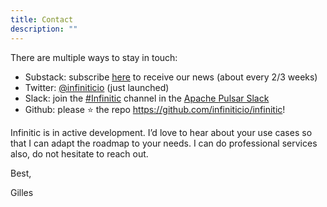 ```yaml
---
title: Contact
description: ""
---
```



There are multiple ways to stay in touch:

- Substack: subscribe [here](https://infinitic.substack.com/) to receive our news (about every 2/3 weeks)
- Twitter: [@infiniticio](https://twitter.com/Infiniticio) (just launched)
- Slack: join the [#Infinitic](https://apache-pulsar.slack.com/app_redirect?channel=infinitic) channel in the [Apache Pulsar Slack](https://apache-pulsar.herokuapp.com/)
- Github: please ⭐️ the repo https://github.com/infiniticio/infinitic!

Infinitic is in active development. I’d love to hear about your use cases so that I can adapt the roadmap to your needs. I can do professional services also, do not hesitate to reach out.

Best,

Gilles

